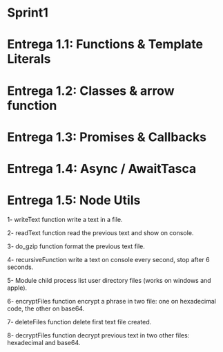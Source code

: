 # Sprint1
# Entrega 1.1: Functions & Template Literals
# Entrega 1.2: Classes & arrow function
# Entrega 1.3: Promises & Callbacks
# Entrega 1.4: Async / AwaitTasca
# Entrega 1.5: Node Utils


1- writeText function write a text in a file.

2- readText function read the previous text and show on console.

3- do_gzip function format the previous text file.

4- recursiveFunction write a text on console every second, stop after 6 seconds.

5- Module child process list user directory files (works on windows and apple).

6- encryptFiles function encrypt a phrase in two file: one on hexadecimal code, the other on base64.

7- deleteFiles function delete first text file created.

8- decryptFiles function decrypt previous text in two other files: hexadecimal and base64.

